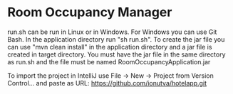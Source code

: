 # Room Occupancy Manager

run.sh can be run in Linux or in Windows. For Windows you can use Git Bash. In the application directory run "sh run.sh". To create the jar file you can use "mvn clean install" in the application directory and a jar file is created in target directory. You must have the jar file in the same directory as run.sh and the file must be named RoomOccupancyApplication.jar

To import the project in IntelliJ use File -> New -> Project from Version Control... and paste as URL: https://github.com/ionutva/hotelapp.git
